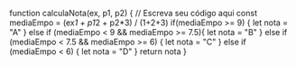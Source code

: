 function calculaNota(ex, p1, p2) {
  // Escreva seu código aqui
const mediaEmpo = (ex*1 + p1*2 + p2*3) / (1+2+3)
  if(mediaEmpo >= 9) {
      let nota = "A"
  } else if (mediaEmpo < 9 && mediaEmpo >= 7.5){
    let nota = "B"
  } else if (mediaEmpo < 7.5 && mediaEmpo >= 6) {
    let nota = "C"
  } else if (mediaEmpo < 6) {
    let nota = "D"
}
  return nota
}